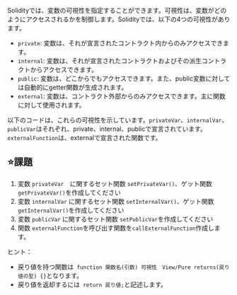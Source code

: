 Solidityでは、変数の可視性を指定することができます。可視性は、変数がどのようにアクセスされるかを制御します。Solidityでは、以下の4つの可視性があります。

- `private`: 変数は、それが宣言されたコントラクト内からのみアクセスできます。
- `internal`: 変数は、それが宣言されたコントラクトおよびその派生コントラクトからアクセスできます。
- `public`: 変数は、どこからでもアクセスできます。また、public変数に対しては自動的にgetter関数が生成されます。
- `external`: 変数は、コントラクト外部からのみアクセスできます。主に関数に対して使用されます。

以下のコードは、これらの可視性を示しています。`privateVar`、`internalVar`、`publicVar`はそれぞれ、private、internal、publicで宣言されています。`externalFunction`は、externalで宣言された関数です。

## ⭐️課題
1. 変数 `privateVar`　に関するセット関数 `setPrivateVar()`、ゲット関数 `getPrivateVar()`を作成してください
2. 変数 `internalVar` に関するセット関数 `setInternalVar()`、ゲット関数 `getInternalVar()`を作成してください
3. 変数 `publicVar` に関するセット関数 `setPublicVar`を作成してください
4. 関数 `externalFunction`を呼び出す関数を`callExternalFunction`作成します。

ヒント：
* 戻り値を持つ関数は` function 関数名(引数) 可視性　View/Pure returns(戻り値の型) {}`となります。
* 戻り値を返却するには` return 戻り値;`と記述します。
  
